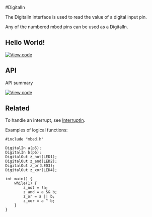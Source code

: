 #DigitalIn

The DigitalIn interface is used to read the value of a digital input pin.

Any of the numbered mbed pins can be used as a DigitalIn. 

## Hello World!

[![View code](https://www.mbed.com/embed/?url=https://developer.mbed.org/users/mbed_official/code/DigitalIn_HelloWorld_Mbed/)](https://developer.mbed.org/users/mbed_official/code/DigitalIn_HelloWorld_Mbed/file/tip/main.cpp) 

## API

API summary

[![View code](https://www.mbed.com/embed/?type=library)](https://developer.mbed.org/users/mbed_official/code/mbed/docs/tip/classmbed_1_1DigitalIn.html)

## Related

To handle an interrupt, see [InterruptIn](InterruptIn.md).

Examples of logical functions:

```
#include "mbed.h"
 
DigitalIn a(p5);
DigitalIn b(p6);
DigitalOut z_not(LED1);
DigitalOut z_and(LED2);
DigitalOut z_or(LED3);
DigitalOut z_xor(LED4);
 
int main() {
    while(1) {
        z_not = !a;
        z_and = a && b;
        z_or = a || b;
        z_xor = a ^ b;
    }
}
```
